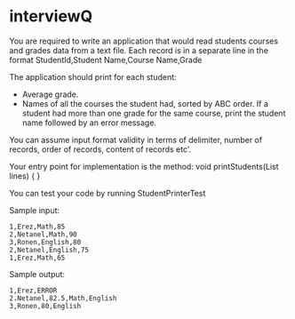 # interviewQ
You are required to write an application that would read students courses and grades data from a text file. Each record is in a separate line in the format
StudentId,Student Name,Course Name,Grade


The application should print for each student:
* Average grade.
* Names of all the courses the student had, sorted by ABC order.
If a student had more than one grade for the same course, print the student name followed by an error message.

You can assume input format validity in terms of delimiter, number of records, order of records, content of records etc’.

Your entry point for implementation is the method:
void printStudents(List<String>  lines) {
}

You can test your code by running StudentPrinterTest



Sample input:

```
1,Erez,Math,85
2,Netanel,Math,90
3,Ronen,English,80
2,Netanel,English,75
1,Erez,Math,65
```
Sample output:
```
1,Erez,ERROR
2.Netanel,82.5,Math,English
3,Ronen,80,English
```

